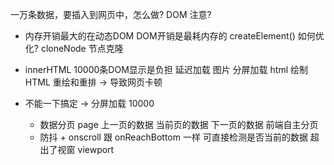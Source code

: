 一万条数据，要插入到网页中，怎么做?
DOM  注意?

- 内存开销最大的在动态DOM
  DOM开销是最耗内存的
  createElement() 
  如何优化?
  cloneNode 节点克隆
- innerHTML
  10000条DOM显示是负担
  延迟加载 图片
  分屏加载 html
  绘制HTML 重绘和重排 -> 导致网页卡顿

- 不能一下搞定 -> 分屏加载 
  10000 
  - 数据分页 page 上一页的数据 当前页的数据 下一页的数据
    前端自主分页
  - 防抖 + onscroll
    跟 onReachBottom 一样
    可直接检测是否当前的数据 超出了视窗 viewport
